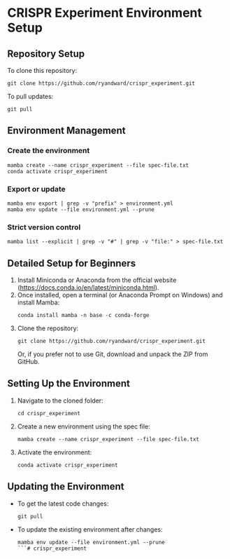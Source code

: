# CRISPR Experiment Environment Setup

## Repository Setup

To clone this repository:
```
git clone https://github.com/ryandward/crispr_experiment.git
```
To pull updates:
```
git pull
```

## Environment Management

### Create the environment
```
mamba create --name crispr_experiment --file spec-file.txt
conda activate crispr_experiment
```

### Export or update
```
mamba env export | grep -v "prefix" > environment.yml
mamba env update --file environment.yml --prune
```

### Strict version control
```
mamba list --explicit | grep -v "#" | grep -v "file:" > spec-file.txt
```

## Detailed Setup for Beginners

1. Install Miniconda or Anaconda from the official website (https://docs.conda.io/en/latest/miniconda.html).  
2. Once installed, open a terminal (or Anaconda Prompt on Windows) and install Mamba:
   ```
   conda install mamba -n base -c conda-forge
   ```
3. Clone the repository:
   ```
   git clone https://github.com/ryandward/crispr_experiment.git
   ```
   Or, if you prefer not to use Git, download and unpack the ZIP from GitHub.

## Setting Up the Environment

1. Navigate to the cloned folder:
   ```
   cd crispr_experiment
   ```
2. Create a new environment using the spec file:
   ```
   mamba create --name crispr_experiment --file spec-file.txt
   ```
3. Activate the environment:
   ```
   conda activate crispr_experiment
   ```

## Updating the Environment

- To get the latest code changes:
  ```
  git pull
  ```
- To update the existing environment after changes:
  ```
  mamba env update --file environment.yml --prune
  ```# crispr_experiment
